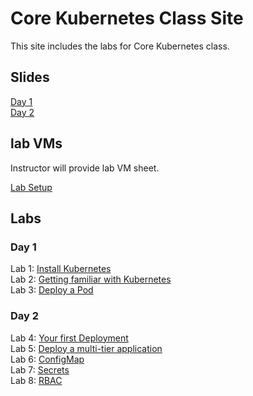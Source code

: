# Core Kubernetes Class Site

This site includes the labs for Core Kubernetes class. 

## Slides
[Day 1](https://www.dropbox.com/s/fqht1r3sioesko9/00%20-%20Intro%20to%20Kubernetes%20Day%201.pdf?dl=0)   
[Day 2](https://www.dropbox.com/s/17385dy7ts33nwt/01%20-%20Intro%20to%20Kubernetes%20Day%202.pdf?dl=0)   

## lab VMs  
[//]: # (https://docs.google.com/spreadsheets/d/1psMAAPxgHq9wpZVftao9UT8MIWR1xljq-WB8aOiVBRI/edit?usp=sharing)  
Instructor will provide lab VM sheet.

[Lab Setup](labs/setup/)  

## Labs   

### Day 1   
Lab 1: [Install Kubernetes](labs/install-k8s/)  
Lab 2: [Getting familiar with Kubernetes](labs/commands/)   
Lab 3: [Deploy a Pod](labs/pods/)  

### Day 2   
Lab 4: [Your first Deployment](labs/simple-deployment/)  
Lab 5: [Deploy a multi-tier application](labs/multi-tier/)  
Lab 6: [ConfigMap](labs/configmap/)  
Lab 7: [Secrets](labs/secrets/)  
Lab 8: [RBAC](labs/rbac/)  

